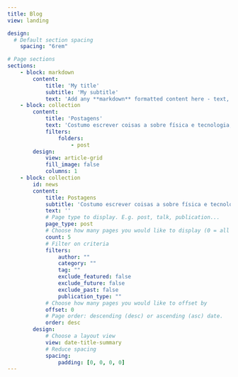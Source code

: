 ```yaml
---
title: Blog
view: landing

design:
  # Default section spacing
    spacing: "6rem"

# Page sections
sections:
    - block: markdown
        content:
            title: 'My title'
            subtitle: 'My subtitle'
            text: 'Add any **markdown** formatted content here - text, images, videos, galleries - and even HTML code!'
    - block: collection
        content:
            title: 'Postagens'
            text: 'Costumo escrever coisas a sobre física e tecnologia, mas também escrevo algumas coisas aleatórias.'
            filters:
                folders:
                    - post
        design:
            view: article-grid
            fill_image: false
            columns: 1
    - block: collection
        id: news
        content:
            title: Postagens
            subtitle: 'Costumo escrever coisas a sobre física e tecnologia, mas também escrevo algumas coisas aleatórias.'
            text: ''
            # Page type to display. E.g. post, talk, publication...
            page_type: post
            # Choose how many pages you would like to display (0 = all pages)
            count: 5
            # Filter on criteria
            filters:
                author: ""
                category: ""
                tag: ""
                exclude_featured: false
                exclude_future: false
                exclude_past: false
                publication_type: ""
            # Choose how many pages you would like to offset by
            offset: 0
            # Page order: descending (desc) or ascending (asc) date.
            order: desc
        design:
            # Choose a layout view
            view: date-title-summary
            # Reduce spacing
            spacing:
                padding: [0, 0, 0, 0]
---
```


